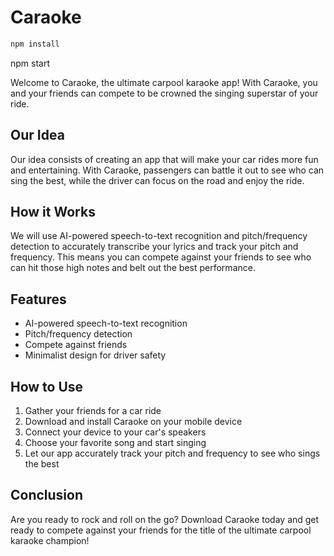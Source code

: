 # Caraoke


```bash
npm install
```


npm start

Welcome to Caraoke, the ultimate carpool karaoke app! With Caraoke, you and your friends can compete to be crowned the singing superstar of your ride.

## Our Idea

Our idea consists of creating an app that will make your car rides more fun and entertaining. With Caraoke, passengers can battle it out to see who can sing the best, while the driver can focus on the road and enjoy the ride.

## How it Works

We will use AI-powered speech-to-text recognition and pitch/frequency detection to accurately transcribe your lyrics and track your pitch and frequency. This means you can compete against your friends to see who can hit those high notes and belt out the best performance.

## Features

- AI-powered speech-to-text recognition
- Pitch/frequency detection
- Compete against friends
- Minimalist design for driver safety

## How to Use

1. Gather your friends for a car ride
2. Download and install Caraoke on your mobile device
3. Connect your device to your car's speakers
4. Choose your favorite song and start singing
5. Let our app accurately track your pitch and frequency to see who sings the best

## Conclusion

Are you ready to rock and roll on the go? Download Caraoke today and get ready to compete against your friends for the title of the ultimate carpool karaoke champion!
